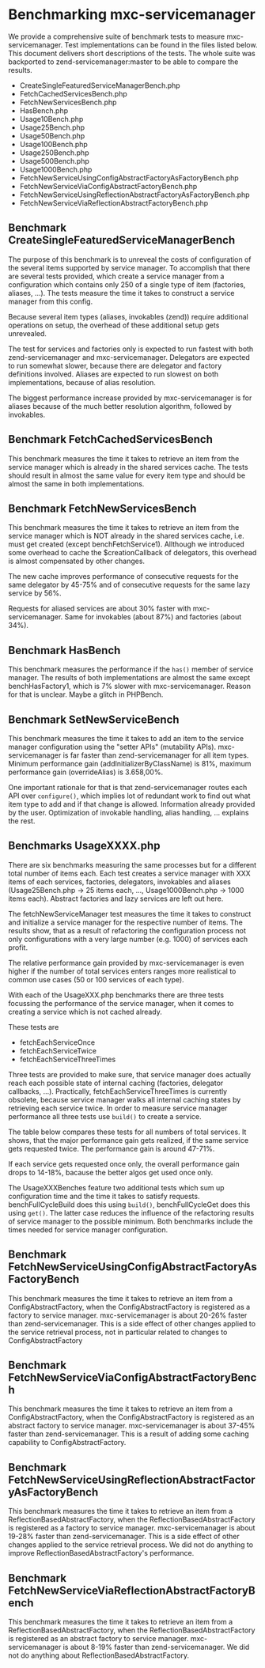 # Benchmarking mxc-servicemanager

We provide a comprehensive suite of benchmark tests to measure mxc-servicemanager. Test implementations can be found in the files
listed below. This document delivers short descriptions of the tests. The whole suite was backported to zend-servicemanager:master
to be able to compare the results.

* CreateSingleFeaturedServiceManagerBench.php
* FetchCachedServicesBench.php
* FetchNewServicesBench.php
* HasBench.php
* Usage10Bench.php
* Usage25Bench.php
* Usage50Bench.php
* Usage100Bench.php
* Usage250Bench.php
* Usage500Bench.php
* Usage1000Bench.php
* FetchNewServiceUsingConfigAbstractFactoryAsFactoryBench.php
* FetchNewServiceViaConfigAbstractFactoryBench.php
* FetchNewServiceUsingReflectionAbstractFactoryAsFactoryBench.php
* FetchNewServiceViaReflectionAbstractFactoryBench.php

## Benchmark CreateSingleFeaturedServiceManagerBench

The purpose of this benchmark is to unreveal the costs of configuration of the several items supported by service manager.
To accomplish that there are several tests provided, which create a service manager from a configuration which contains
only 250 of a single type of item (factories, aliases, ...). The tests measure the time it takes to construct a service
manager from this config.

Because several item types (aliases, invokables (zend)) require additional operations on setup, the overhead of these
additional setup gets unrevealed.

The test for services and factories only is expected to run fastest with both zend-servicemanager and mxc-servicemanager.
Delegators are expected to run somewhat slower, because there are delegator and factory definitions involved. Aliases
are expected to run slowest on both implementations, because of alias resolution.

The biggest performance increase provided by mxc-servicemanager is for aliases because of the much better resolution
algorithm, followed by invokables.

## Benchmark FetchCachedServicesBench

This benchmark measures the time it takes to retrieve an item from the service manager which is already in the shared
services cache. The tests should result in almost the same value for every item type and should be almost the same
in both implementations.

## Benchmark FetchNewServicesBench

This benchmark measures the time it takes to retrieve an item from the service manager which is NOT already in the shared
services cache, i.e. must get created (except benchFetchService1). Allthough we introduced some overhead to cache
the $creationCallback of delegators, this overhead is almost compensated by other changes.

The new cache improves performance of consecutive requests for the same delegator by 45-75% and of consecutive
requests for the same lazy service by 56%.

Requests for aliased services are about 30% faster with mxc-servicemanager. Same for invokables (about 87%) and
factories (about 34%).

## Benchmark HasBench

This benchmark measures the performance if the `has()` member of service manager. The results of both implementations
are almost the same except benchHasFactory1, which is 7% slower with mxc-servicemanager. Reason for that is unclear.
Maybe a glitch in PHPBench.

## Benchmark SetNewServiceBench

This benchmark measures the time it takes to add an item to the service manager configuration using the
"setter APIs" (mutability APIs). mxc-servicemanager is far faster than zend-servicemanager for all item
types. Minimum performance gain (addInitializerByClassName) is 81%, maximum performance gain (overrideAlias) is
3.658,00%.

One important rationale for that is that zend-servicemanager routes each API over `configure()`, which
implies lot of redundant work to find out what item type to add and if that change is allowed. Information
already provided by the user. Optimization of invokable handling, alias handling, ... explains the rest.

## Benchmarks UsageXXXX.php

There are six benchmarks measuring the same processes but for a different total number of items each.
Each test creates a service manager with XXX items of each services, factories, delegators,
invokables and aliases (Usage25Bench.php -> 25 items each, ..., Usage1000Bench.php -> 1000 items each).
Abstract factories and lazy services are left out here.

The fetchNewServiceManager test measures the time it takes to construct and initialize a service manager
for the respective number of items. The results show, that as a result of refactoring the configuration
process not only configurations with a very large number (e.g. 1000) of services each profit.

The relative performance gain provided by mxc-servicemanager is even higher if the number of total
services enters ranges more realistical to common use cases (50 or 100 services of each type).

With each of the UsageXXX.php benchmarks there are three tests focussing the performance of the
service manager, when it comes to creating a service which is not cached already.

These tests are

* fetchEachServiceOnce
* fetchEachServiceTwice
* fetchEachServiceThreeTimes

Three tests are provided to make sure, that service manager does actually reach each possible state
of internal caching (factories, delegator callbacks, ...). Practically, fetchEachServiceThreeTimes
is currently obsolete, because service manager walks all internal caching states by retrieving each
service twice. In order to measure service manager performance all three tests use `build()` to create
a service.

The table below compares these tests for all numbers of total services. It shows, that the major
performance gain gets realized, if the same service gets requested twice. The performance gain
is around 47-71%.

If each service gets requested once only, the overall performance gain drops to 14-18%, bacause the
better algos get used once only.

The UsageXXXBenches feature two additional tests which sum up configuration time and the time it
takes to satisfy requests. benchFullCycleBuild does this using `build()`, benchFullCycleGet does
this using `get()`. The latter case reduces the influence of the refactoring results of service manager
to the possible minimum. Both benchmarks include the times needed for service manager configuration.

## Benchmark FetchNewServiceUsingConfigAbstractFactoryAsFactoryBench

This benchmark measures the time it takes to retrieve an item from a ConfigAbstractFactory, when the ConfigAbstractFactory is
registered as a factory to service manager. mxc-servicemanager is about 20-26% faster than zend-servicemanager. This is a side effect
of other changes applied to the service retrieval process, not in particular related to changes to ConfigAbstractFactory

## Benchmark FetchNewServiceViaConfigAbstractFactoryBench

This benchmark measures the time it takes to retrieve an item from a ConfigAbstractFactory, when the ConfigAbstractFactory is
registered as an abstract factory to service manager. mxc-servicemanager is about 37-45% faster than zend-servicemanager. This is a result
of adding some caching capability to ConfigAbstractFactory.


## Benchmark FetchNewServiceUsingReflectionAbstractFactoryAsFactoryBench

This benchmark measures the time it takes to retrieve an item from a ReflectionBasedAbstractFactory, when the ReflectionBasedAbstractFactory is
registered as a factory to service manager. mxc-servicemanager is about 19-28% faster than zend-servicemanager. This is a side effect
of other changes applied to the service retrieval process. We did not do anything to improve ReflectionBasedAbstractFactory's performance.

## Benchmark FetchNewServiceViaReflectionAbstractFactoryBench

This benchmark measures the time it takes to retrieve an item from a ReflectionBasedAbstractFactory, when the ReflectionBasedAbstractFactory is
registered as an abstract factory to service manager. mxc-servicemanager is about 8-19% faster than zend-servicemanager. We did not do anything
about ReflectionBasedAbstractFactory.
